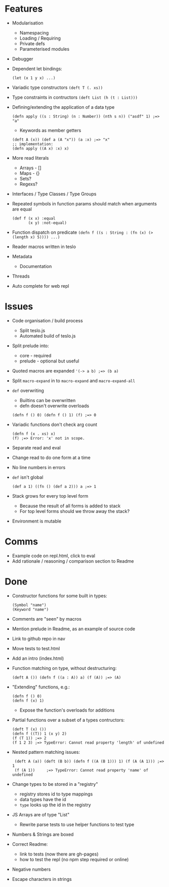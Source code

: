 # Features

 * Modularisation
   * Namespacing
   * Loading / Requiring
   * Private defs
   * Parameterised modules
 * Debugger
 * Dependent let bindings:

    ```
    (let (x 1 y x) ...)
    ```

 * Variadic type constructors `(deft T (. xs))`
 * Type constraints in contructors `(deft List (h (t : List)))`
 * Defining/extending the application of a data type

    ```
    (defn apply ((s : String) (n : Number)) (nth s n)) ("asdf" 1) ;=> "a"
    ```

   * Keywords as member getters

    ```
    (deft A (x)) (def a (A "x")) (a :x) ;=> "x"
    ;; implementation:
    (defn apply ((A x) :x) x)
    ```

 * More read literals
   * Arrays - []
   * Maps - {}
   * Sets?
   * Regexs?
 * Interfaces / Type Classes / Type Groups
 * Repeated symbols in function params should match when arguments are equal

    ```
    (def f (x x) :equal
           (x y) :not-equal)
    ```

 * Function dispatch on predicate `(defn f ((s : String : (fn (x) (> (length x) 5)))) ...)`
 * Reader macros written in teslo
 * Metadata
   * Documentation
 * Threads
 * Auto complete for web repl

# Issues
 * Code organisation / build process
   * Split teslo.js
   * Automated build of teslo.js
 * Split prelude into:
   * core - required
   * prelude - optional but useful
 * Quoted macros are expanded `'(-> a b) ;=> (b a)`
 * Split `macro-expand` in to `macro-expand` and `macro-expand-all`
 * `def` overwriting
   * Builtins can be overwritten
   * defn doesn't overwrite overloads

    ```
    (defn f () 0) (defn f () 1) (f) ;=> 0
    ```

 * Variadic functions don't check arg count

    ```
    (defn f (x . xs) x)
    (f) ;=> Error: 'x' not in scope.
    ```

 * Separate read and eval
 * Change read to do one form at a time
 * No line numbers in errors
 * `def` isn't global

    ```
    (def a 1) ((fn () (def a 2))) a ;=> 1
    ```

* Stack grows for every top level form
   * Because the result of all forms is added to stack
   * For top level forms should we throw away the stack?
* Environment is mutable

# Comms

 * Example code on repl.html, click to eval
 * Add rationale / reasoning / comparison section to Readme

# Done

 * Constructor functions for some built in types:

    ```
    (Symbol "name")
    (Keyword "name")
    ```

 * Comments are "seen" by macros
 * Mention prelude in Readme, as an example of source code
 * Link to github repo in nav
 * Move tests to test.html
 * Add an intro (index.html)
 * Function matching on type, without destructuring:

    ```
    (deft A ()) (defn f ((a : A)) a) (f (A)) ;=> (A)
    ```

 * "Extending" functions, e.g.:

    ```
    (defn f () 0)
    (defn f (x) 1)
    ```

   * Expose the function's overloads for additions
 * Partial functions over a subset of a types contructors:

    ```
    (deft T (x) ())
    (defn f ((T)) 1 (x y) 2)
    (f (T 1)) ;=> 2
    (f 1 2 3) ;=> TypeError: Cannot read property 'length' of undefined
    ```

 * Nested pattern matching issues:

    ```
     (deft A (a)) (deft (B b)) (defn f ((A (B 1))) 1) (f (A (A 1))) ;=> 1
     (f (A 1))     ;=> TypeError: Cannot read property 'name' of undefined
    ```

 * Change types to be stored in a "registry"
   * registry stores id to type mappings
   * data types have the id
   * `type` looks up the id in the registry
 * JS Arrays are of type "List"
   * Rewrite parse tests to use helper functions to test type
 * Numbers & Strings are boxed
 * Correct Readme:
   * link to tests (now there are gh-pages)
   * how to test the repl (no npm step required or online)
 * Negative numbers
 * Escape characters in strings
